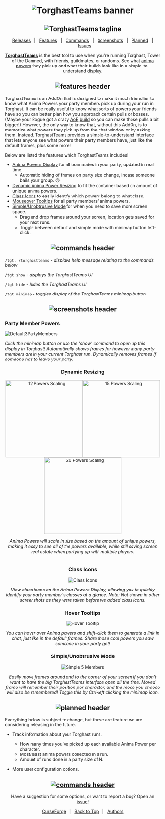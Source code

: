 <h1 id="topBanner"align="center">
  <img src="Images/TorghastTeamsBanner.png" alt="TorghastTeams banner" />
</h1>
<h2 align="center">
  <img src="Images/PartyAnimaPowersDisplay.png" alt="TorghastTeams tagline">
</h2>

<div align="center">

[Releases][release]&nbsp;&nbsp;&nbsp;|&nbsp;&nbsp;&nbsp;[Features](#features)&nbsp;&nbsp;&nbsp;|&nbsp;&nbsp;&nbsp;[Commands](#commands)&nbsp;&nbsp;&nbsp;|&nbsp;&nbsp;&nbsp;[Screenshots](#screenshots)&nbsp;&nbsp;&nbsp;|&nbsp;&nbsp;&nbsp;[Planned](#planned)&nbsp;&nbsp;&nbsp;|&nbsp;&nbsp;&nbsp;[Issues][issues]

**[TorghastTeams](https://www.curseforge.com/wow/addons/torghastteams)** is the best tool to use when you're running Torghast, Tower of the Damned, with friends, guildmates, or randoms. See what [anima powers](https://www.wowhead.com/guides/torghast-anima-power-upgrades) they pick up and what their builds look like in a simple-to-understand display.

</div>

<h2 id="features" align="center">  
  <img src="Images/Features.png" alt="features header">
</h2>

TorghastTeams is an AddOn that is designed to make it much friendlier to know what Anima Powers your party members pick up during your run in Torghast. It can be really useful to know what sorts of powers your friends have so you can better plan how you approach certain pulls or bosses. (Maybe your Rogue got a crazy [AoE](https://www.wowdb.com/spells/343245-backup-poison-injectors) [build](https://www.wowdb.com/spells/343237-boiling-poison-sores) so you can make those pulls a bit bigger!) However, the only way to know that, without this AddOn, is to memorize what powers they pick up from the chat window or by asking them. Instead, TorghastTeams provides a simple-to-understand interface that lets anyone see what powers their party members have, just like the default frames, plus some more! 

Below are listed the features which TorghastTeams includes!

- [Anima Powers Display](#partymemberspowers) for all teammates in your party, updated in real time.
  - Automatic hiding of frames on party size change, incase someone bails your group. 😢
- [Dynamic Anima Power Resizing](#dynamicresizing) to fit the container based on amount of unique anima powers.
- [Class Icons](#classicons) to easily identify which powers belong to what class.
- [Mouseover Tooltips](#hovertooltips) for all party members' anima powers.
- [Simple/Unobtrusive Mode](#simplemode) for when you need to save more screen space.
  - Drag and drop frames around your screen, location gets saved for your next runs.
  - Toggle between default and simple mode with minimap button left-click.

<h2 id="commands" align="center">  
  <img src="Images/Commands.png" alt="commands header">
</h2>

`/tgt, /torghastteams` - *displays help message relating to the commands below*

`/tgt show` - *displays the TorghastTeams UI*

`/tgt hide` - *hides the TorghastTeams UI*

`/tgt minimap` - *toggles display of the TorghastTeams minimap button*

<h2 id="screenshots" align="center">  
  <img src="Images/Screenshots.png" alt="screenshots header">
</h2>

<p align="center" id="partymemberpowers">
  <h3>Party Member Powers</h3>

  <img src="Images/Screenshots/Default3PartyMembers.png" alt="Default3PartyMembers">

  *Click the minimap button or use the 'show' command to open up this display in Torghast! Automatically shows frames for however many party members are in your current Torghast run. Dynamically removes frames if someone has to leave your party.*
</p>

<div align="center">
<p align="center" id="dynamicresizing">
  <h3>Dynamic Resizing</h3>

  <img src="Images/Screenshots/12.png" alt="12 Powers Scaling" width=250/><img src="Images/Screenshots/15.png" alt="15 Powers Scaling" width=250/><img src="Images/Screenshots/20.png" alt="20 Powers Scaling" width=250/>

  *Anima Powers will scale in size based on the amount of unique powers, making it easy to see all of the powers available, while still saving screen real estate when partying up with multiple players.*<br><br>
</p>


<p align="center" id="classicons">
  <h3>Class Icons</h3>

  <img src="Images/Screenshots/ClassIcons.png" alt="Class Icons">

  *View class icons on the Anima Powers Display, allowing you to quickly identify your party member's classes at a glance. Note: Not shown in other screenshots as they were taken before we added class icons.*
</p>

<p align="center" id="hovertooltips">
  <h3>Hover Tooltips</h3>

  <img src="Images/Screenshots/HoverTooltip.png" alt="Hover Tooltip">

  *You can hover over Anima powers and shift-click them to generate a link in chat, just like in the default frames. Share those cool powers you saw someone in your party get!*
</p>

<p align="center" id="simplemode">
  <h3>Simple/Unobtrusive Mode</h3>

  <img src="Images/Screenshots/Simple5Members.png" alt="Simple 5 Members">

  *Easily move frames around and to the corner of your screen if you don't want to have the big TorghastTeams interface open all the time. Moved frame will remember their position per character, and the mode you choose will also be remembered! Toggle this by Ctrl-left clicking the minimap icon.*
</p>
</div>

<h2 align="center" id="planned">  
  <img src="Images/Planned.png" alt="planned header">
</h2>
Everything below is subject to change, but these are feature we are considering releasing in the future.

- Track information about your Torghast runs.
  - How many times you've picked up each available Anima Power per character.
  - Most/least anima powers collected in a run.
  - Amount of runs done in a party size of N.

- More user configuration options.

<h2 id="feedback" align="center">
  <a href="https://github.com/maxheyn/TorghastTeams/issues">
  <img src="Images/SubmitFeedback.png" alt="commands header">
  </a>
</h2>

<div align="center">

Have a suggestion for some options, or want to report a bug? Open an [issue][issues]!

[CurseForge](https://www.curseforge.com/wow/addons/torghastteams)&nbsp;&nbsp;&nbsp;|&nbsp;&nbsp;&nbsp;[Back to Top](#topBanner)&nbsp;&nbsp;&nbsp;|&nbsp;&nbsp;&nbsp;[Authors](https://github.com/maxheyn/TorghastTeams/graphs/contributors)

</div>

[release]:https://github.com/maxheyn/TorghastTeams/releases/latest "Latest Release (external link)"
[issues]:https://github.com/maxheyn/TorghastTeams/issues "Issues (external link)"
